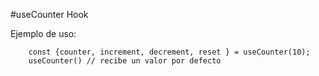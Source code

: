 #useCounter Hook

Ejemplo de uso:
```
    const {counter, increment, decrement, reset } = useCounter(10);
    useCounter() // recibe un valor por defecto
```

